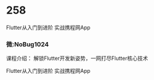 # 258
Flutter从入门到进阶 实战携程网App
### 微:NoBug1024 


课程介绍：
解锁Flutter开发新姿势，一网打尽Flutter核心技术

Flutter从入门到进阶 实战携程网App
